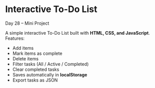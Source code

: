 # Interactive To-Do List

Day 28 – Mini Project

A simple interactive To-Do List built with **HTML, CSS, and JavaScript**.  
Features:
- Add items  
- Mark items as complete  
- Delete items  
- Filter tasks (All / Active / Completed)  
- Clear completed tasks  
- Saves automatically in **localStorage**  
- Export tasks as JSON  

